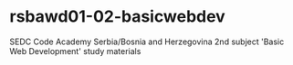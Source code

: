 # rsbawd01-02-basicwebdev
SEDC Code Academy Serbia/Bosnia and Herzegovina 2nd subject 'Basic Web Development' study materials

